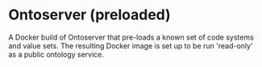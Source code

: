 # Ontoserver (preloaded)

A Docker build of Ontoserver that pre-loads a known set
of code systems and value sets. The resulting Docker image is
set up to be run 'read-only' as a public ontology service.

